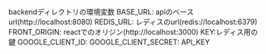 backendディレクトリの環境変数
BASE_URL: apiのベースurl(http://localhost:8080)
REDIS_URL: レディスのurl(redis://localhost:6379)
FRONT_ORIGIN: reactでのオリジン(http://localhost:3000)
KEY:レディス用の鍵
GOOGLE_CLIENT_ID:
GOOGLE_CLIENT_SECRET:
API_KEY
